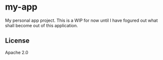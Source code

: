 # my-app

My personal app project. This is a WIP for now until I have fogured out what shall become out of this
application.

## License

Apache 2.0
